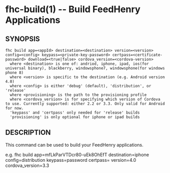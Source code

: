 fhc-build(1) -- Build FeedHenry Applications
============================================

## SYNOPSIS

    fhc build app=<appId> destination=<destination> version=<version> config=<config> keypass=<private-key-password> certpass=<certificate-password> download=<true|false> cordova_version=<cordova-version>
      where <destination> is one of: andriod, iphone, ipad, ios(for universal binary), blackberry, windowsphone7, windowsphone(for windows phone 8)
      where <version> is specific to the destination (e.g. Android version 4.0)
      where <config> is either 'debug' (default), 'distribution', or 'release'
      where <provisioning> is the path to the provisioning profile
      where <cordova_version> is for specifying which version of Cordova to use. Currently supported: either 2.2 or 3.3. Only valid for Android for now.
      'keypass' and 'certpass' only needed for 'release' builds
      'provisioning' is only optional for iphone or ipad builds

## DESCRIPTION

This command can be used to build your FeedHenry applications.

e.g.
fhc build app=mfLkParVTDcr80-uEk8OhEfT destination=iphone config=distribution keypass=password certpass= version=4.0 cordova_version=3.3
